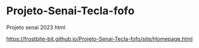 # Projeto-Senai-Tecla-fofo
Projeto senai 2023 html

https://frostbite-bit.github.io/Projeto-Senai-Tecla-fofo/site/Homepage.html
